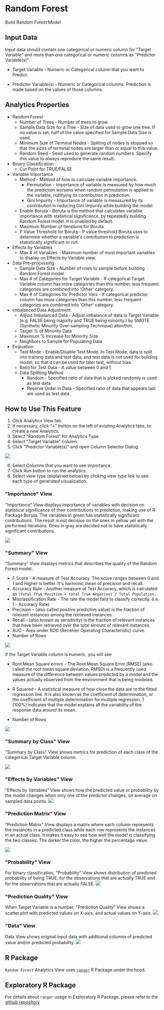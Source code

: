 # Random Forest

Build Random Forest Model

## Input Data
Input data should contain one categorical or numeric column for "Target Variable" and more than one categorical or numeric columns as "Predictor Variable(s)".

  * Target Variable - Numeric or Categorical column that you want to Predict.

  * Predictor Variable(s) - Numeric or Categorical columns. Prediction is made based on the values of those columns.

## Analytics Properties
  * Random Forest
    * Number of Trees - Number of trees to grow.
    * Sample Data Size for a Tree - Size of data used to grow one tree. If no value is set, half of the value specified for Sample Data Size is used.
    * Minimum Size of Terminal Nodes - Spliting of nodes is stopped so that the sizes of terminal nodes are larger than or equal to this value.
    * Random Seed - Seed used to generate random numbers. Specify this value to always reproduce the same result.
  * Binary Classification
    * Cut Point for TRUE/FALSE
  * Variable Importance
    * Method - Method of how to calculate variable importance.
      * Permutation - Importance of variable is measured by how much the prediction worsens when random permutation is applied to the variable, nullifying its contribution in prediction.
      * Gini Impurity - Importance of variable is meassured by its contribution in reducing Gini Impurity while building the model.
    * Enable Boruta - Boruta is the method that calculates variable importance with statistical significance, by repeatedly building Random Forest model. It is enabled by default.
    * Maximum Number of Iterations for Boruta
    * P Value Threshold for Boruta - P value threshold Boruta uses to determine whether a variable's contribution to prediction is statistically significant or not.
  * Effects by Variables
    * Max # of Variables - Maximum number of most important variables to display on Effects by Variable view.
  * Data Pre-processing
    * Sample Data Size - Number of rows to sample before building Random Forest model.
    * Max # of Categories for Target Variable - If categorical Target Variable column has more categories than this number, less frequent categories are combined into 'Other' category.
    * Max # of Categories for Predictor Vars - If categorical predictor column has more categories than this number, less frequent categories are combined into 'Other' category.
  * Imbalanced Data Adjustment
    * Adjust Imbalanced Data - Adjust imbalance of data in Target Variable (e.g. FALSE being majority and TRUE being minority.) by SMOTE (Synthetic Minority Over-sampling Technique) altorithm.
    * Target % of Minority Data
    * Maximum % Increase for Minority Size
    * Neighbors to Sample for Populating Data
  * Evaluation
    * Test Mode - Enable/Disable Test Mode. In Test Mode, data is split into training data and test data, and test data is not used for building model, so that it can be used for later test, without bias.
    * Ratio for Test Data - A value between 0 and 1.
    * Data Splitting Method
      * Random - Specified ratio of data that is picked randomly is used as test data.
      * Reserve Order in Data - Specified ratio of data that appears last are used as test data.

## How to Use This Feature
1. Click Analytics View tab.
2. If necessary, click "+" button on the left of existing Analytics tabs, to create a new Analytics.
3. Select "Random Forest" for Analytics Type.
4. Select "Target Variable" column.
5. Click "Predictor Variable(s)" and open Column Selector Dialog.

![](images/var_importance_column_select.png)

6. Select Columns that you want to see importance.
7. Click Run button to run the analytics.
8. Select view type (explained below) by clicking view type link to see each type of generated visualization.

### "Importance" View
"Importance" View displays importance of variables with decision on statistical significance of their contributions to prediction, making use of R Package Boruta. The variables in green has statistically significant contributions. The result is not decisive on the ones in yellow yet with the performed iterations. Ones in gray are decided not to have statistically significant contributions.

![](images/randomforest_boruta.png)

### "Summary" View
"Summary" View displays metrics that describes the quality of the Random Forest model.

- F Score - A measure of Test Accuracy. The score ranges between 0 and 1 and Higher is better.  It's harmonic mean of precision and recall.
- Accuracy Rate - Another measure of Test Accuracy, which is calculated as `(Total True Positive + total True Negative) / Total Population.`
- Misclassification Rate - The rate the model fails to classify correctly. (i.e. 1 - Accuracy Rate)
- Precision - (also called positive predictive value) is the fraction of relevant instances among the retrieved instances.
- Recall -  (also known as sensitivity) is the fraction of relevant instances that have been retrieved over the total amount of relevant instances.
- AUC - Area under ROC (Receiver Operating Characteristic) curve.
- Number of Rows


![](images/randomforest_summary.png)

If the Target Variable column is numeric, you will see


- Root Mean Square errors - The Root Mean Square Error (RMSE) (also called the root mean square deviation, RMSD) is a frequently used measure of the difference between values predicted by a model and the values actually observed from the environment that is being modeled.

- R Squared - A statistical measure of how close the data are to the fitted regression line. It is also known as the coefficient of determination, or the coefficient of multiple determination for multiple regression. 1 (100%) indicates that the model explains all the variability of the response data around its mean.

- Number of Rows


![](images/randomforest_summary_numeric.png)

### "Summary by Class" View
"Summary by Class" View shows metrics for prediction of each class of the categorical Target Variable column.

![](images/randomforest_summary_by_class.png)


### "Effects by Variables" View
"Effects by Variables" View shows how the predicted value or probability by the model changes when only one of the predictor changes, on average on sampled data points.
![](images/randomforest_edarf.png)

### "Prediction Matrix" View
"Prediction Matrix" View displays a matrix where each column represents the instances in a predicted class while each row represents the instances in an actual class. It makes it easy to see how well the model is classifying the two classes. The darker the color, the higher the percentage value.

![](images/randomforest_prediction_matrix.png)

### "Probability" View
For binary classification, "Probability" View shows distribution of predicted probability of being TRUE, for the observations that are actually TRUE and for the observations that are actually FALSE.
![](images/randomforest_probability.png)

### "Prediction Quality" View
When Target Variable is a number, "Prediction Quality" View shows a scatter plot with predicted values on X-axis, and actual values on Y-axis.
![](images/randomforest_prediction_quality.png)

### "Data" View
Data View shows original input data with additional columns of predicted value and/or predicted probability.
![](images/randomforest_data.png)

## R Package

`Random Forest` Analytics View uses [`ranger`](https://cran.r-project.org/web/packages/ranger/index.html) R Package under the hood.

## Exploratory R Package

For details about `ranger` usage in Exploratory R Package, please refer to the [github repository](https://github.com/exploratory-io/exploratory_func/blob/master/R/randomForest_tidiers.R)
